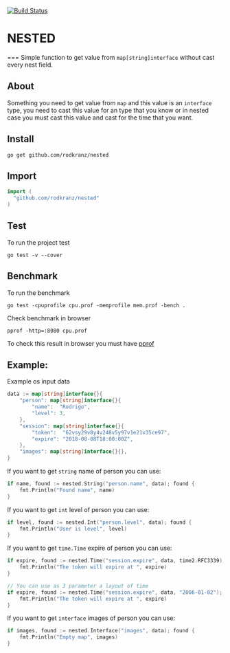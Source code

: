 [![Build Status](https://travis-ci.org/rodkranz/nested.svg?branch=master)](https://travis-ci.org/rodkranz/nested)

# NESTED 
===
Simple function to get value from `map[string]interface` without cast every nest field.

## About

Something you need to get value from `map` and this value is an `interface` type, you need to cast this value 
for an type that you know or in nested case you must cast this value and cast for the time that you want.   

## Install

```shell
go get github.com/rodkranz/nested
```

## Import

```go
import (
  "github.com/rodkranz/nested"
)
```

## Test 
To run the project test

```shell
go test -v --cover
```

## Benchmark
To run the benchmark 

```shell
go test -cpuprofile cpu.prof -memprofile mem.prof -bench .
```

Check benchmark in browser                         
```$shell
pprof -http=:8080 cpu.prof
```

To check this result in browser you must have [pprof](https://github.com/google/pprof)

## Example: 

Example os input data 
```go
data := map[string]interface{}{
    "person": map[string]interface{}{
        "name":  "Rodrigo",
        "level": 3,
    },
    "session": map[string]interface{}{
        "token":  "62vsy29v8y4v248v5y97v1e21v35ce97",
        "expire": "2018-08-08T18:00:00Z",
    },
    "images": map[string]interface{}{},
}
```

If you want to get `string` name of person you can use: 
```go
if name, found := nested.String("person.name", data); found {
    fmt.Println("Found name", name)
}
```

If you want to get `int` level of person you can use:
```go
if level, found := nested.Int("person.level", data); found {
    fmt.Println("User is level", level)
}
```

If you want to get `time.Time` expire of person you can use:
```go
if expire, found := nested.Time("session.expire", data, time2.RFC3339); found {
    fmt.Println("The token will expire at ", expire)
}

// You can use as 3 parameter a layout of time
if expire, found := nested.Time("session.expire", data, "2006-01-02"); found {
    fmt.Println("The token will expire at ", expire)
}
```

If you want to get `interface` images of person you can use:
```go
if images, found := nested.Interface("images", data); found {
    fmt.Println("Empty map", images)
}
```

